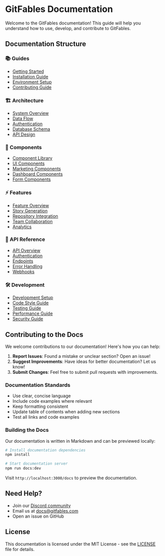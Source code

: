 # GitFables Documentation

Welcome to the GitFables documentation! This guide will help you understand how to use, develop, and contribute to GitFables.

## Documentation Structure

### 📚 Guides

- [Getting Started](../README.md#getting-started)
- [Installation Guide](../README.md#installation)
- [Environment Setup](../README.md#environment-variables)
- [Contributing Guide](../CONTRIBUTING.md)

### 🏗 Architecture

- [System Overview](architecture/README.md)
- [Data Flow](architecture/data-flow.md)
- [Authentication](architecture/authentication.md)
- [Database Schema](architecture/database.md)
- [API Design](architecture/api.md)

### 🧩 Components

- [Component Library](components/README.md)
- [UI Components](components/ui.md)
- [Marketing Components](components/marketing.md)
- [Dashboard Components](components/dashboard.md)
- [Form Components](components/forms.md)

### ⚡ Features

- [Feature Overview](features/README.md)
- [Story Generation](features/story-generation.md)
- [Repository Integration](features/repository-integration.md)
- [Team Collaboration](features/collaboration.md)
- [Analytics](features/analytics.md)

### 🔌 API Reference

- [API Overview](api-reference.md)
- [Authentication](api-reference.md#authentication)
- [Endpoints](api-reference.md#endpoints)
- [Error Handling](api-reference.md#error-handling)
- [Webhooks](api-reference.md#webhooks)

### 🛠 Development

- [Development Setup](../README.md#development)
- [Code Style Guide](development/code-style.md)
- [Testing Guide](development/testing.md)
- [Performance Guide](development/performance.md)
- [Security Guide](development/security.md)

## Contributing to the Docs

We welcome contributions to our documentation! Here's how you can help:

1. **Report Issues**: Found a mistake or unclear section? Open an issue!
2. **Suggest Improvements**: Have ideas for better documentation? Let us know!
3. **Submit Changes**: Feel free to submit pull requests with improvements.

### Documentation Standards

- Use clear, concise language
- Include code examples where relevant
- Keep formatting consistent
- Update table of contents when adding new sections
- Test all links and code examples

### Building the Docs

Our documentation is written in Markdown and can be previewed locally:

```bash
# Install documentation dependencies
npm install

# Start documentation server
npm run docs:dev
```

Visit `http://localhost:3000/docs` to preview the documentation.

## Need Help?

- Join our [Discord community](https://discord.gg/gitfables)
- Email us at docs@gitfables.com
- Open an issue on GitHub

## License

This documentation is licensed under the MIT License - see the [LICENSE](../LICENSE) file for details.
